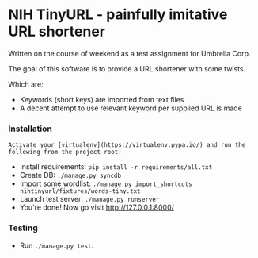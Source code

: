 NIH TinyURL - painfully imitative URL shortener
===============================================

Written on the course of weekend as a test assignment for Umbrella Corp.

The goal of this software is to provide a URL shortener with some twists.

Which are:
*   Keywords (short keys) are imported from text files
*   A decent attempt to use relevant keyword per supplied URL is made

### Installation
    Activate your [virtualenv](https://virtualenv.pypa.io/) and run the following from the project root:
*   Install requirements: `pip install -r requirements/all.txt`
*   Create DB: `./manage.py syncdb`
*   Import some wordlist: `./manage.py import_shortcuts nihtinyurl/fixtures/words-tiny.txt`
*   Launch test server: `./manage.py runserver`
*   You're done! Now go visit http://127.0.0.1:8000/

### Testing
*   Run `./manage.py test`.
